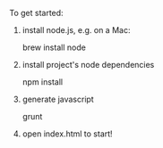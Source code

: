To get started:

1) install node.js, e.g. on a Mac:

    brew install node

2) install project's node dependencies

    npm install

3) generate javascript

    grunt

4) open index.html to start!
